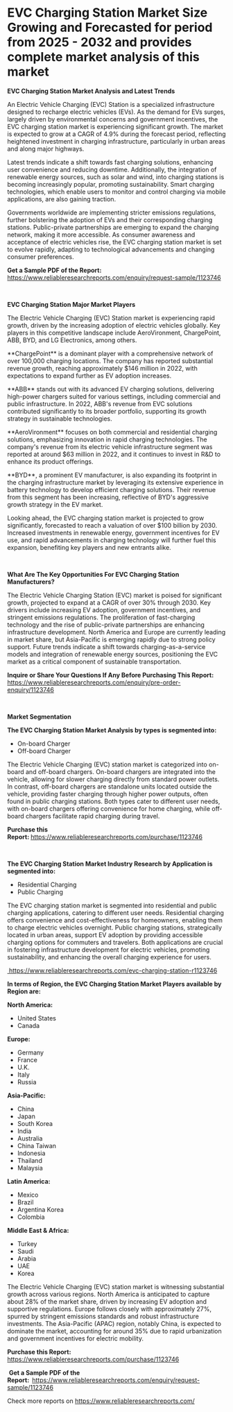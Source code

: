 <p><h1>EVC Charging Station Market Size Growing and Forecasted for period from 2025 - 2032 and provides complete market analysis of this market</h1></p><p><strong>EVC Charging Station Market Analysis and Latest Trends</strong></p>
<p><p>An Electric Vehicle Charging (EVC) Station is a specialized infrastructure designed to recharge electric vehicles (EVs). As the demand for EVs surges, largely driven by environmental concerns and government incentives, the EVC charging station market is experiencing significant growth. The market is expected to grow at a CAGR of 4.9% during the forecast period, reflecting heightened investment in charging infrastructure, particularly in urban areas and along major highways.</p><p>Latest trends indicate a shift towards fast charging solutions, enhancing user convenience and reducing downtime. Additionally, the integration of renewable energy sources, such as solar and wind, into charging stations is becoming increasingly popular, promoting sustainability. Smart charging technologies, which enable users to monitor and control charging via mobile applications, are also gaining traction.</p><p>Governments worldwide are implementing stricter emissions regulations, further bolstering the adoption of EVs and their corresponding charging stations. Public-private partnerships are emerging to expand the charging network, making it more accessible. As consumer awareness and acceptance of electric vehicles rise, the EVC charging station market is set to evolve rapidly, adapting to technological advancements and changing consumer preferences.</p></p>
<p><strong>Get a Sample PDF of the Report:&nbsp;</strong> <a href="https://www.reliableresearchreports.com/enquiry/request-sample/1123746?utm_campaign=2243&utm_medium=2&utm_source=Github&utm_content=ia&utm_term=30032025&utm_id=evc-charging-station">https://www.reliableresearchreports.com/enquiry/request-sample/1123746</a></p>
<p>&nbsp;</p>
<p><strong>EVC Charging Station Major Market Players</strong></p>
<p><p>The Electric Vehicle Charging (EVC) Station market is experiencing rapid growth, driven by the increasing adoption of electric vehicles globally. Key players in this competitive landscape include AeroVironment, ChargePoint, ABB, BYD, and LG Electronics, among others.</p><p>**ChargePoint** is a dominant player with a comprehensive network of over 100,000 charging locations. The company has reported substantial revenue growth, reaching approximately $146 million in 2022, with expectations to expand further as EV adoption increases.</p><p>**ABB** stands out with its advanced EV charging solutions, delivering high-power chargers suited for various settings, including commercial and public infrastructure. In 2022, ABB's revenue from EVC solutions contributed significantly to its broader portfolio, supporting its growth strategy in sustainable technologies.</p><p>**AeroVironment** focuses on both commercial and residential charging solutions, emphasizing innovation in rapid charging technologies. The company's revenue from its electric vehicle infrastructure segment was reported at around $63 million in 2022, and it continues to invest in R&D to enhance its product offerings.</p><p>**BYD**, a prominent EV manufacturer, is also expanding its footprint in the charging infrastructure market by leveraging its extensive experience in battery technology to develop efficient charging solutions. Their revenue from this segment has been increasing, reflective of BYD's aggressive growth strategy in the EV market.</p><p>Looking ahead, the EVC charging station market is projected to grow significantly, forecasted to reach a valuation of over $100 billion by 2030. Increased investments in renewable energy, government incentives for EV use, and rapid advancements in charging technology will further fuel this expansion, benefiting key players and new entrants alike.</p></p>
<p>&nbsp;</p>
<p><strong>What Are The Key Opportunities For EVC Charging Station Manufacturers?</strong></p>
<p><p>The Electric Vehicle Charging Station (EVC) market is poised for significant growth, projected to expand at a CAGR of over 30% through 2030. Key drivers include increasing EV adoption, government incentives, and stringent emissions regulations. The proliferation of fast-charging technology and the rise of public-private partnerships are enhancing infrastructure development. North America and Europe are currently leading in market share, but Asia-Pacific is emerging rapidly due to strong policy support. Future trends indicate a shift towards charging-as-a-service models and integration of renewable energy sources, positioning the EVC market as a critical component of sustainable transportation.</p></p>
<p><strong>Inquire or Share Your Questions If Any Before Purchasing This Report:</strong> <a href="https://www.reliableresearchreports.com/enquiry/pre-order-enquiry/1123746?utm_campaign=2243&utm_medium=2&utm_source=Github&utm_content=ia&utm_term=30032025&utm_id=evc-charging-station">https://www.reliableresearchreports.com/enquiry/pre-order-enquiry/1123746</a></p>
<p>&nbsp;</p>
<p><strong>Market Segmentation</strong></p>
<p><strong>The EVC Charging Station Market Analysis by types is segmented into:</strong></p>
<p><ul><li>On-board Charger</li><li>Off-board Charger</li></ul></p>
<p><p>The Electric Vehicle Charging (EVC) station market is categorized into on-board and off-board chargers. On-board chargers are integrated into the vehicle, allowing for slower charging directly from standard power outlets. In contrast, off-board chargers are standalone units located outside the vehicle, providing faster charging through higher power outputs, often found in public charging stations. Both types cater to different user needs, with on-board chargers offering convenience for home charging, while off-board chargers facilitate rapid charging during travel.</p></p>
<p><strong>Purchase this Report:&nbsp;</strong><a href="https://www.reliableresearchreports.com/purchase/1123746?utm_campaign=2243&utm_medium=2&utm_source=Github&utm_content=ia&utm_term=30032025&utm_id=evc-charging-station">https://www.reliableresearchreports.com/purchase/1123746</a></p>
<p>&nbsp;</p>
<p><strong>The EVC Charging Station Market Industry Research by Application is segmented into:</strong></p>
<p><ul><li>Residential Charging</li><li>Public Charging</li></ul></p>
<p><p>The EVC charging station market is segmented into residential and public charging applications, catering to different user needs. Residential charging offers convenience and cost-effectiveness for homeowners, enabling them to charge electric vehicles overnight. Public charging stations, strategically located in urban areas, support EV adoption by providing accessible charging options for commuters and travelers. Both applications are crucial in fostering infrastructure development for electric vehicles, promoting sustainability, and enhancing the overall charging experience for users.</p></p>
<p><a href="https://www.reliableresearchreports.com/evc-charging-station-r1123746?utm_campaign=2243&utm_medium=2&utm_source=Github&utm_content=ia&utm_term=30032025&utm_id=evc-charging-station">&nbsp;https://www.reliableresearchreports.com/evc-charging-station-r1123746</a></p>
<p><strong>In terms of Region, the EVC Charging Station Market Players available by Region are:</strong></p>
<p>
    <p> <strong> North America: </strong>
        <ul>
            <li>United States</li>
            <li>Canada</li>
        </ul>
        </p> 
    <p> <strong> Europe: </strong>
        <ul>
            <li>Germany</li>
            <li>France</li>
            <li>U.K.</li>
            <li>Italy</li>
            <li>Russia</li>
        </ul>
        </p> 
    <p> <strong> Asia-Pacific: </strong>
        <ul>
            <li>China</li>
            <li>Japan</li>
            <li>South Korea</li>
            <li>India</li>
            <li>Australia</li>
            <li>China Taiwan</li>
            <li>Indonesia</li>
            <li>Thailand</li>
            <li>Malaysia</li>
        </ul>
        </p> 
    <p> <strong> Latin America: </strong>
        <ul>
            <li>Mexico</li>
            <li>Brazil</li>
            <li>Argentina Korea</li>
            <li>Colombia</li>
        </ul>
        </p> 
    <p> <strong> Middle East & Africa: </strong>
        <ul>
            <li>Turkey</li>
            <li>Saudi</li>
            <li>Arabia</li>
            <li>UAE</li>
            <li>Korea</li>
        </ul>
    </p>
    </p>
<p><p>The Electric Vehicle Charging (EVC) station market is witnessing substantial growth across various regions. North America is anticipated to capture about 28% of the market share, driven by increasing EV adoption and supportive regulations. Europe follows closely with approximately 27%, spurred by stringent emissions standards and robust infrastructure investments. The Asia-Pacific (APAC) region, notably China, is expected to dominate the market, accounting for around 35% due to rapid urbanization and government incentives for electric mobility.</p></p>
<p><strong>Purchase this Report: </strong><a href="https://www.reliableresearchreports.com/purchase/1123746?utm_campaign=2243&utm_medium=2&utm_source=Github&utm_content=ia&utm_term=30032025&utm_id=evc-charging-station">https://www.reliableresearchreports.com/purchase/1123746</a></p>
<p>&nbsp;<strong>Get a Sample PDF of the Report:&nbsp;&nbsp;</strong><a href="https://www.reliableresearchreports.com/enquiry/request-sample/1123746?utm_campaign=2243&utm_medium=2&utm_source=Github&utm_content=ia&utm_term=30032025&utm_id=evc-charging-station">https://www.reliableresearchreports.com/enquiry/request-sample/1123746</a></p>
<p><strong></strong></p>
<p>Check more reports on <a href="https://www.reliableresearchreports.com/?utm_campaign=2243&utm_medium=2&utm_source=Github&utm_content=ia&utm_term=30032025&utm_id=evc-charging-station">https://www.reliableresearchreports.com/</a></p>